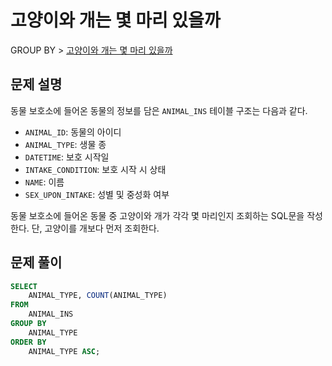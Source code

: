 # 고양이와 개는 몇 마리 있을까

GROUP BY > [고양이와 개는 몇 마리 있을까](https://programmers.co.kr/learn/courses/30/lessons/59040)

## 문제 설명

동물 보호소에 들어온 동물의 정보를 담은 `ANIMAL_INS` 테이블 구조는 다음과 같다.

- `ANIMAL_ID`: 동물의 아이디
- `ANIMAL_TYPE`: 생물 종
- `DATETIME`: 보호 시작일
- `INTAKE_CONDITION`: 보호 시작 시 상태
- `NAME`: 이름
- `SEX_UPON_INTAKE`: 성별 및 중성화 여부

동물 보호소에 들어온 동물 중 고양이와 개가 각각 몇 마리인지 조회하는 SQL문을 작성한다. 단, 고양이를 개보다 먼저 조회한다.

## 문제 풀이

```sql
SELECT
    ANIMAL_TYPE, COUNT(ANIMAL_TYPE)
FROM
    ANIMAL_INS
GROUP BY
    ANIMAL_TYPE
ORDER BY
    ANIMAL_TYPE ASC;
```
